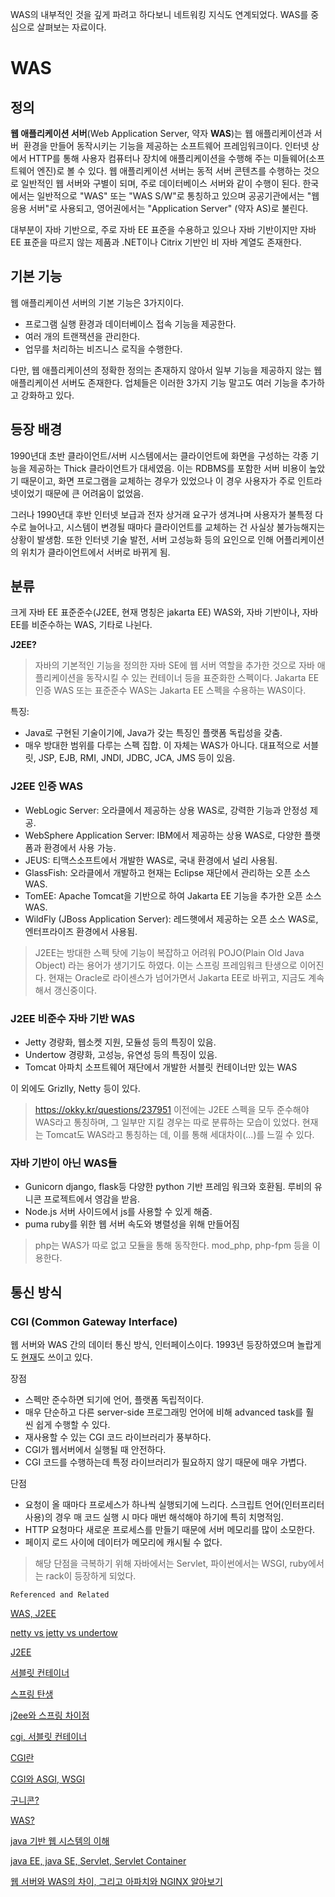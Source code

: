 
WAS의 내부적인 것을 깊게 파려고 하다보니 네트워킹 지식도 연계되었다.
WAS를 중심으로 살펴보는 자료이다.

# WAS

## 정의
**웹 애플리케이션 서버**(Web Application Server, 약자 **WAS**)는 웹 애플리케이션과 서버  환경을 만들어 동작시키는 기능을 제공하는 소프트웨어 프레임워크이다. 인터넷 상에서 HTTP를 통해 사용자 컴퓨터나 장치에 애플리케이션을 수행해 주는 미들웨어(소프트웨어 엔진)로 볼 수 있다. 웹 애플리케이션 서버는 동적 서버 콘텐츠를 수행하는 것으로 일반적인 웹 서버와 구별이 되며, 주로 데이터베이스 서버와 같이 수행이 된다. 한국에서는 일반적으로 "WAS" 또는 "WAS S/W"로 통칭하고 있으며 공공기관에서는 "웹 응용 서버"로 사용되고, 영어권에서는 "Application Server" (약자 AS)로 불린다.

대부분이 자바 기반으로, 주로 자바 EE 표준을 수용하고 있으나 자바 기반이지만 자바 EE 표준을 따르지 않는 제품과 .NET이나 Citrix 기반인 비 자바 계열도 존재한다.

## 기본 기능
웹 애플리케이션 서버의 기본 기능은 3가지이다.

- 프로그램 실행 환경과 데이터베이스 접속 기능을 제공한다.
- 여러 개의 트랜잭션을 관리한다.
- 업무를 처리하는 비즈니스 로직을 수행한다.

다만, 웹 애플리케이션의 정확한 정의는 존재하지 않아서 일부 기능을 제공하지 않는 웹 애플리케이션 서버도 존재한다. 업체들은 이러한 3가지 기능 말고도 여러 기능을 추가하고 강화하고 있다.

## 등장 배경
1990년대 초반 클라이언트/서버 시스템에서는 클라이언트에 화면을 구성하는 각종 기능을 제공하는 Thick 클라이언트가 대세였음. 이는 RDBMS를 포함한 서버 비용이 높았기 때문이고, 화면 프로그램을 교체하는 경우가 있었으나 이 경우 사용자가 주로 인트라넷이었기 때문에 큰 어려움이 없었음.

그러나 1990년대 후반 인터넷 보급과 전자 상거래 요구가 생겨나며 사용자가 불특정 다수로 늘어나고, 시스템이 변경될 때마다 클라이언트를 교체하는 건 사실상 불가능해지는 상황이 발생함.
또한 인터넷 기술 발전, 서버 고성능화 등의 요인으로 인해 어플리케이션의 위치가 클라이언트에서 서버로 바뀌게 됨.

## 분류
크게 자바 EE 표준준수(J2EE, 현재 명칭은 jakarta EE) WAS와, 자바 기반이나, 자바 EE를 비준수하는 WAS, 기타로 나뉜다.

**J2EE?**
> 자바의 기본적인 기능을 정의한 자바 SE에 웹 서버 역할을 추가한 것으로 자바 애플리케이션을 동작시킬 수 있는 컨테이너 등을 표준화한 스펙이다.
> Jakarta EE 인증 WAS 또는 표준준수 WAS는 Jakarta EE 스펙을 수용하는 WAS이다.

특징:
- Java로 구현된 기술이기에, Java가 갖는 특징인 플랫폼 독립성을 갖춤.
- 매우 방대한 범위를 다루는 스펙 집합. 이 자체는 WAS가 아니다.
  대표적으로 서블릿, JSP, EJB, RMI, JNDI, JDBC, JCA, JMS 등이 있음.

### J2EE 인증 WAS
- WebLogic Server:
    오라클에서 제공하는 상용 WAS로, 강력한 기능과 안정성 제공. 
- WebSphere Application Server:
    IBM에서 제공하는 상용 WAS로, 다양한 플랫폼과 환경에서 사용 가능. 
- JEUS:
    티맥스소프트에서 개발한 WAS로, 국내 환경에서 널리 사용됨.
- GlassFish:
    오라클에서 개발하고 현재는 Eclipse 재단에서 관리하는 오픈 소스 WAS. 
- TomEE:
    Apache Tomcat을 기반으로 하여 Jakarta EE 기능을 추가한 오픈 소스 WAS. 
- WildFly (JBoss Application Server):
    레드햇에서 제공하는 오픈 소스 WAS로, 엔터프라이즈 환경에서 사용됨. 

> J2EE는 방대한 스펙 탓에 기능이 복잡하고 어려워 POJO(Plain Old Java Object) 라는 용어가 생기기도 하였다. 이는 스프링 프레임워크 탄생으로 이어진다.
> 현재는 Oracle로 라이센스가 넘어가면서 Jakarta EE로 바뀌고, 지금도 계속해서 갱신중이다.

### J2EE 비준수 자바 기반 WAS

- Jetty
  경량화, 웹소켓 지원, 모듈성 등의 특징이 있음.
- Undertow
  경량화, 고성능, 유연성 등의 특징이 있음.
- Tomcat
  아파치 소프트웨어 재단에서 개발한 서블릿 컨테이너만 있는 WAS

이 외에도 Grizlly, Netty 등이 있다.
> https://okky.kr/questions/237951
> 이전에는 J2EE 스펙을 모두 준수해야 WAS라고 통칭하며, 그 일부만 지킬 경우는 따로 분류하는 모습이 있었다.
> 현재는 Tomcat도 WAS라고 통칭하는 데, 이를 통해 세대차이(...)를 느낄 수 있다.

### 자바 기반이 아닌 WAS들

- Gunicorn
  django, flask등 다양한 python 기반 프레임 워크와 호환됨.
  루비의 유니콘 프로젝트에서 영감을 받음.
- Node.js
  서버 사이드에서 js를 사용할 수 있게 해줌.
- puma
  ruby를 위한 웹 서버
  속도와 병렬성을 위해 만들어짐

> php는 WAS가 따로 없고 모듈을 통해 동작한다. mod_php, php-fpm 등을 이용한다.

## 통신 방식

### CGI (Common Gateway Interface)
웹 서버와 WAS 간의 데이터 통신 방식, 인터페이스이다.
1993년 등장하였으며 놀랍게도 [현재](https://news.hada.io/topic?id=21852)도 쓰이고 있다.

장점
- 스펙만 준수하면 되기에 언어, 플랫폼 독립적이다.
- 매우 단순하고 다른 server-side 프로그래밍 언어에 비해 advanced task를 훨씬 쉽게 수행할 수 있다.  
- 재사용할 수 있는 CGI 코드 라이브러리가 풍부하다.  
- CGI가 웹서버에서 실행될 때 안전하다.  
- CGI 코드를 수행하는데 특정 라이브러리가 필요하지 않기 때문에 매우 가볍다.

단점
- 요청이 올 때마다 프로세스가 하나씩 실행되기에 느리다.
  스크립트 언어(인터프리터 사용)의 경우 매 코드 실행 시 마다 매번 해석해야 하기에 특히 치명적임.
- HTTP 요청마다 새로운 프로세스를 만들기 때문에 서버 메모리를 많이 소모한다.
- 페이지 로드 사이에 데이터가 메모리에 캐시될 수 없다.

> 해당 단점을 극복하기 위해 자바에서는 Servlet, 파이썬에서는 WSGI, ruby에서는 rack이 등장하게 되었다.


``Referenced and Related``

[WAS, J2EE](https://ko.wikipedia.org/wiki/%EC%9B%B9_%EC%95%A0%ED%94%8C%EB%A6%AC%EC%BC%80%EC%9D%B4%EC%85%98_%EC%84%9C%EB%B2%84)

[netty vs jetty vs undertow](https://velog.io/@tjddyd1565/Netty-Jetty-Undertow-%EB%B9%84%EA%B5%90)

[J2EE](https://vaert.tistory.com/182)

[서블릿 컨테이너](https://velog.io/@han_been/%EC%84%9C%EB%B8%94%EB%A6%BF-%EC%BB%A8%ED%85%8C%EC%9D%B4%EB%84%88Servlet-Container-%EB%9E%80)

[스프링 탄생](https://suzuworld.tistory.com/87)

[j2ee와 스프링 차이점](https://choichumji.tistory.com/133)

[cgi, 서블릿 컨테이너](https://jinbroing.tistory.com/205)

[CGI란](https://live-everyday.tistory.com/197)

[CGI와 ASGI, WSGI](https://velog.io/@jeong-god/WSGI-CGI-ASGI%EB%9E%80)

[구니콘?](https://velog.io/@yoojinjangjang/%EA%B5%AC%EB%8B%88%EC%BD%98Gunicorn%EC%9D%B4%EB%9E%80)

[WAS?](https://blog.naver.com/hhm731/221271943043)

[java 기반 웹 시스템의 이해](https://docs.openmaru.io/docs/jboss-eap/Java_Understanding_of_WebSystem/#:~:text=%EC%9D%B4%EB%B2%88%20%EC%9E%A5%EC%97%90%EC%84%9C%EB%8A%94%20Java%20%EA%B8%B0%EB%B0%98%EC%9D%98%20%EC%9B%B9%20%EC%95%A0%ED%94%8C%EB%A6%AC%EC%BC%80%EC%9D%B4%EC%85%98%20%EC%84%9C%EB%B2%84%EC%97%90,EE%EC%9D%98%20%EC%A3%BC%EC%9A%94%20%EA%B8%B0%EC%88%A0%EB%93%A4%EA%B3%BC%20Java%20%EA%B8%B0%EB%B0%98%EC%9D%98%20%EC%8B%9C%EC%8A%A4%ED%85%9C%20%ED%86%B5%ED%95%A9)

[java EE, java SE, Servlet, Servlet Container](https://rainbow97.tistory.com/entry/JAVA-Java-EE#:~:text=WAS%EC%99%80%20%EC%84%9C%EB%B8%94%EB%A6%BF%20%EC%BB%A8%ED%85%8C%EC%9D%B4%EB%84%88%20%C2%B7%20WAS%EB%9E%80%20%EC%9B%B9%20%EA%B8%B0%EB%B0%98,Java%20EE%20%EA%B8%B0%EC%88%A0%20%EC%82%AC%EC%96%91%EC%9D%84%20%EC%A4%80%EC%88%98%ED%95%B4%EC%84%9C%20%EB%A7%8C%EB%93%A0%20%EC%84%9C%EB%B2%84%EC%9D%B4%EB%8B%A4.)

[웹 서버와 WAS의 차이, 그리고 아파치와 NGINX 알아보기](https://bombo96.tistory.com/65#Apache%20VS%20NGINX%C2%A0-1)


